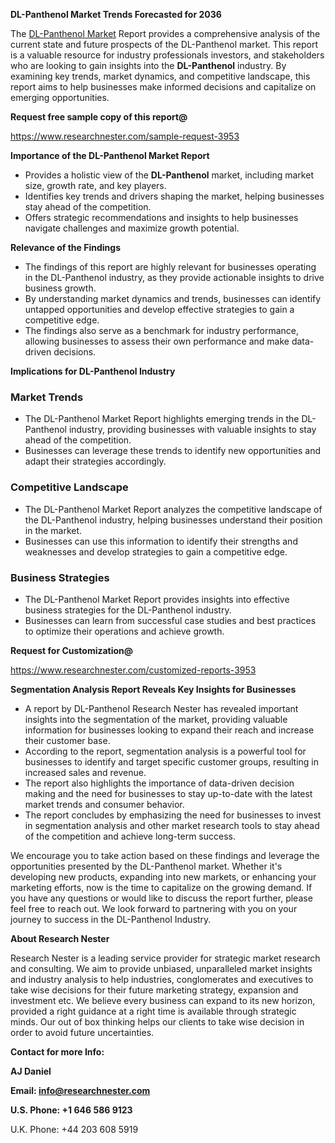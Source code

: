 ﻿<a name="_hlk168570615"></a><a name="_hlk168498031"></a>**DL-Panthenol Market Trends Forecasted for 2036**

The [DL-Panthenol Market](https://www.researchnester.com/reports/dl-panthenol-market/3953) Report provides a comprehensive analysis of the current state and future prospects of the DL-Panthenol market. This report is a valuable resource for industry professionals investors, and stakeholders who are looking to gain insights into the **DL-Panthenol** industry. By examining key trends, market dynamics, and competitive landscape, this report aims to help businesses make informed decisions and capitalize on emerging opportunities.

**Request free sample copy of this report@**

<https://www.researchnester.com/sample-request-3953> 

**Importance of the DL-Panthenol Market Report**

- Provides a holistic view of the **DL-Panthenol** market, including market size, growth rate, and key players.
- Identifies key trends and drivers shaping the market, helping businesses stay ahead of the competition.
- Offers strategic recommendations and insights to help businesses navigate challenges and maximize growth potential.

**Relevance of the Findings**

- The findings of this report are highly relevant for businesses operating in the DL-Panthenol industry, as they provide actionable insights to drive business growth.
- By understanding market dynamics and trends, businesses can identify untapped opportunities and develop effective strategies to gain a competitive edge.
- The findings also serve as a benchmark for industry performance, allowing businesses to assess their own performance and make data-driven decisions.

**Implications for DL-Panthenol Industry**
### **Market Trends**
- The DL-Panthenol Market Report highlights emerging trends in the DL-Panthenol industry, providing businesses with valuable insights to stay ahead of the competition.
- Businesses can leverage these trends to identify new opportunities and adapt their strategies accordingly.
### **Competitive Landscape**
- The DL-Panthenol Market Report analyzes the competitive landscape of the DL-Panthenol industry, helping businesses understand their position in the market.
- Businesses can use this information to identify their strengths and weaknesses and develop strategies to gain a competitive edge.
### **Business Strategies**
- The DL-Panthenol Market Report provides insights into effective business strategies for the DL-Panthenol industry.
- Businesses can learn from successful case studies and best practices to optimize their operations and achieve growth.

**Request for Customization@**

<https://www.researchnester.com/customized-reports-3953> 

**Segmentation Analysis Report Reveals Key Insights for Businesses**

- A report by DL-Panthenol Research Nester has revealed important insights into the segmentation of the market, providing valuable information for businesses looking to expand their reach and increase their customer base.
- According to the report, segmentation analysis is a powerful tool for businesses to identify and target specific customer groups, resulting in increased sales and revenue.
- The report also highlights the importance of data-driven decision making and the need for businesses to stay up-to-date with the latest market trends and consumer behavior.
- The report concludes by emphasizing the need for businesses to invest in segmentation analysis and other market research tools to stay ahead of the competition and achieve long-term success.

We encourage you to take action based on these findings and leverage the opportunities presented by the DL-Panthenol market. Whether it's developing new products, expanding into new markets, or enhancing your marketing efforts, now is the time to capitalize on the growing demand. If you have any questions or would like to discuss the report further, please feel free to reach out. We look forward to partnering with you on your journey to success in the DL-Panthenol Industry.

**About Research Nester**

Research Nester is a leading service provider for strategic market research and consulting. We aim to provide unbiased, unparalleled market insights and industry analysis to help industries, conglomerates and executives to take wise decisions for their future marketing strategy, expansion and investment etc. We believe every business can expand to its new horizon, provided a right guidance at a right time is available through strategic minds. Our out of box thinking helps our clients to take wise decision in order to avoid future uncertainties.

**Contact for more Info:**

**AJ Daniel**

**Email: info@researchnester.com**

**U.S. Phone: +1 646 586 9123**

U.K. Phone: +44 203 608 5919



